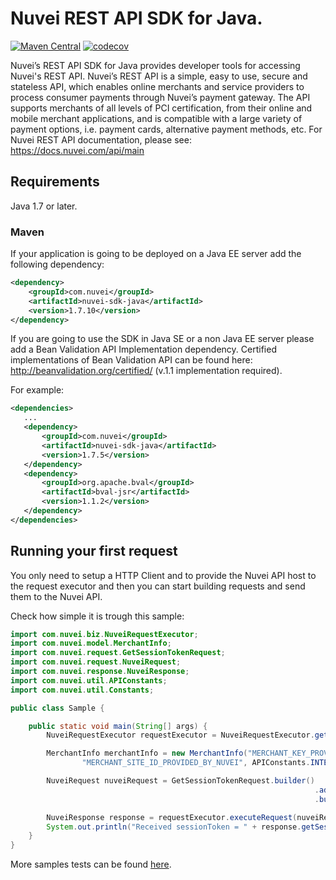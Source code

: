 # Nuvei REST API SDK for Java.

[![Maven Central](https://maven-badges.herokuapp.com/maven-central/com.safecharge/safecharge-sdk-java/badge.svg)](https://maven-badges.herokuapp.com/maven-central/com.safecharge/safecharge-sdk-java)
[![codecov](https://codecov.io/gh/SafeChargeInternational/safecharge-java/branch/development/graph/badge.svg)](https://codecov.io/gh/SafeChargeInternational/safecharge-java)

Nuvei’s REST API SDK for Java provides developer tools for accessing Nuvei's REST API. Nuvei’s REST API is a simple, easy to use, secure and stateless API, which enables online merchants and service providers to process consumer payments through Nuvei’s payment gateway. The API supports merchants of all levels of PCI certification, from their online and mobile merchant applications, and is compatible with a large variety of payment options, i.e. payment cards, alternative payment methods, etc. For Nuvei REST API documentation, please see: https://docs.nuvei.com/api/main

## Requirements

Java 1.7 or later.

### Maven

If your application is going to be deployed on a Java EE server add the following dependency:

```xml
<dependency>    
    <groupId>com.nuvei</groupId>
    <artifactId>nuvei-sdk-java</artifactId>
    <version>1.7.10</version>
</dependency>
```

If you are going to use the SDK in Java SE or a non Java EE server please add a Bean Validation API Implementation dependency. Certified implementations of Bean Validation API can be found here: http://beanvalidation.org/certified/ (v.1.1 implementation required).

For example:

 ```xml
<dependencies>
    ...
    <dependency>    
        <groupId>com.nuvei</groupId>
        <artifactId>nuvei-sdk-java</artifactId>
        <version>1.7.5</version>
    </dependency>
    <dependency>
        <groupId>org.apache.bval</groupId>
        <artifactId>bval-jsr</artifactId>
        <version>1.1.2</version>
    </dependency>
</dependencies>
 ```

## Running your first request

You only need to setup a HTTP Client and to provide the Nuvei API host to the request executor and then you can start building requests and send them to the Nuvei API.

Check how simple it is trough this sample:

```java
import com.nuvei.biz.NuveiRequestExecutor;
import com.nuvei.model.MerchantInfo;
import com.nuvei.request.GetSessionTokenRequest;
import com.nuvei.request.NuveiRequest;
import com.nuvei.response.NuveiResponse;
import com.nuvei.util.APIConstants;
import com.nuvei.util.Constants;

public class Sample {

    public static void main(String[] args) {
        NuveiRequestExecutor requestExecutor = NuveiRequestExecutor.getInstance();

        MerchantInfo merchantInfo = new MerchantInfo("MERCHANT_KEY_PROVIDED_BY_NUVEI", "MERCHANT_ID_PROVIDED_BY_NUVEI",
                "MERCHANT_SITE_ID_PROVIDED_BY_NUVEI", APIConstants.INTEGRATION_HOST, Constants.HashAlgorithm.SHA256);

        NuveiRequest nuveiRequest = GetSessionTokenRequest.builder()
                                                                    .addMerchantInfo(merchantInfo)
                                                                    .build();

        NuveiResponse response = requestExecutor.executeRequest(nuveiRequest);
        System.out.println("Received sessionToken = " + response.getSessionToken());
    }
}
```
More samples tests can be found [here](https://github.com/Nuvei/nuvei-server-java/tree/master/src/test/java/com/nuvei/test/workflow/).
